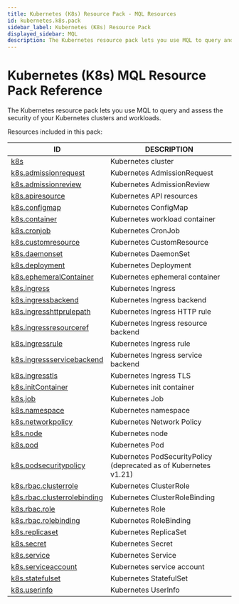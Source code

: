 ```yaml
---
title: Kubernetes (K8s) Resource Pack - MQL Resources
id: kubernetes.k8s.pack
sidebar_label: Kubernetes (K8s) Resource Pack
displayed_sidebar: MQL
description: The Kubernetes resource pack lets you use MQL to query and assess the security of your Kubernetes clusters and workloads.
---
```


# Kubernetes (K8s) MQL Resource Pack Reference

The Kubernetes resource pack lets you use MQL to query and assess the security of your Kubernetes clusters and workloads.

Resources included in this pack:

| ID                                                            | DESCRIPTION                                                      |
| ------------------------------------------------------------- | ---------------------------------------------------------------- |
| [k8s](k8s.md)                                                 | Kubernetes cluster                                               |
| [k8s.admissionrequest](k8s.admissionrequest.md)               | Kubernetes AdmissionRequest                                      |
| [k8s.admissionreview](k8s.admissionreview.md)                 | Kubernetes AdmissionReview                                       |
| [k8s.apiresource](k8s.apiresource.md)                         | Kubernetes API resources                                         |
| [k8s.configmap](k8s.configmap.md)                             | Kubernetes ConfigMap                                             |
| [k8s.container](k8s.container.md)                             | Kubernetes workload container                                    |
| [k8s.cronjob](k8s.cronjob.md)                                 | Kubernetes CronJob                                               |
| [k8s.customresource](k8s.customresource.md)                   | Kubernetes CustomResource                                        |
| [k8s.daemonset](k8s.daemonset.md)                             | Kubernetes DaemonSet                                             |
| [k8s.deployment](k8s.deployment.md)                           | Kubernetes Deployment                                            |
| [k8s.ephemeralContainer](k8s.ephemeralcontainer.md)           | Kubernetes ephemeral container                                   |
| [k8s.ingress](k8s.ingress.md)                                 | Kubernetes Ingress                                               |
| [k8s.ingressbackend](k8s.ingressbackend.md)                   | Kubernetes Ingress backend                                       |
| [k8s.ingresshttprulepath](k8s.ingresshttprulepath.md)         | Kubernetes Ingress HTTP rule                                     |
| [k8s.ingressresourceref](k8s.ingressresourceref.md)           | Kubernetes Ingress resource backend                              |
| [k8s.ingressrule](k8s.ingressrule.md)                         | Kubernetes Ingress rule                                          |
| [k8s.ingressservicebackend](k8s.ingressservicebackend.md)     | Kubernetes Ingress service backend                               |
| [k8s.ingresstls](k8s.ingresstls.md)                           | Kubernetes Ingress TLS                                           |
| [k8s.initContainer](k8s.initcontainer.md)                     | Kubernetes init container                                        |
| [k8s.job](k8s.job.md)                                         | Kubernetes Job                                                   |
| [k8s.namespace](k8s.namespace.md)                             | Kubernetes namespace                                             |
| [k8s.networkpolicy](k8s.networkpolicy.md)                     | Kubernetes Network Policy                                        |
| [k8s.node](k8s.node.md)                                       | Kubernetes node                                                  |
| [k8s.pod](k8s.pod.md)                                         | Kubernetes Pod                                                   |
| [k8s.podsecuritypolicy](k8s.podsecuritypolicy.md)             | Kubernetes PodSecurityPolicy (deprecated as of Kubernetes v1.21) |
| [k8s.rbac.clusterrole](k8s.rbac.clusterrole.md)               | Kubernetes ClusterRole                                           |
| [k8s.rbac.clusterrolebinding](k8s.rbac.clusterrolebinding.md) | Kubernetes ClusterRoleBinding                                    |
| [k8s.rbac.role](k8s.rbac.role.md)                             | Kubernetes Role                                                  |
| [k8s.rbac.rolebinding](k8s.rbac.rolebinding.md)               | Kubernetes RoleBinding                                           |
| [k8s.replicaset](k8s.replicaset.md)                           | Kubernetes ReplicaSet                                            |
| [k8s.secret](k8s.secret.md)                                   | Kubernetes Secret                                                |
| [k8s.service](k8s.service.md)                                 | Kubernetes Service                                               |
| [k8s.serviceaccount](k8s.serviceaccount.md)                   | Kubernetes service account                                       |
| [k8s.statefulset](k8s.statefulset.md)                         | Kubernetes StatefulSet                                           |
| [k8s.userinfo](k8s.userinfo.md)                               | Kubernetes UserInfo                                              |
